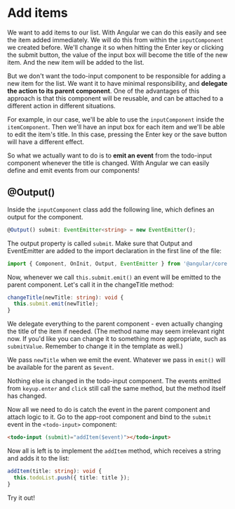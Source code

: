 # Add items

We want to add items to our list. With Angular we can do this easily and see the item added immediately. We will do this from within the `inputComponent` we created before. We'll change it so when hitting the Enter key or clicking the submit button, the value of the input box will become the title of the new item. And the new item will be added to the list.

But we don't want the todo-input component to be responsible for adding a new item for the list. We want it to have minimal responsibility, and **delegate the action to its parent component**. One of the advantages of this approach is that this component will be reusable, and can be attached to a different action in different situations. 

For example, in our case, we'll be able to use the `inputComponent` inside the `itemComponent`. Then we'll have an input box for each item and we'll be able to edit the item's title. In this case, pressing the Enter key or the save button will have a different effect.

So what we actually want to do is to **emit an event** from the todo-input component whenever the title is changed. With Angular we can easily define and emit events from our components!

## @Output()

Inside the `inputComponent` class add the following line, which defines an output for the component.

```ts
@Output() submit: EventEmitter<string> = new EventEmitter();
```

The output property is called `submit`. Make sure that Output and EventEmitter are added to the import declaration in the first line of the file: 

```ts
import { Component, OnInit, Output, EventEmitter } from '@angular/core';
```

Now, whenever we call `this.submit.emit()` an event will be emitted to the parent component. Let's call it in the changeTitle method:

```ts
changeTitle(newTitle: string): void {
  this.submit.emit(newTitle);
}
```

We delegate everything to the parent component - even actually changing the title of the item if needed. \(The method name may seem irrelevant right now. If you'd like you can change it to something more appropriate, such as `submitValue`. Remember to change it in the template as well.\)

We pass `newTitle` when we emit the event. Whatever we pass in `emit()` will be available for the parent as `$event`.

Nothing else is changed in the todo-input component. The events emitted from `keyup.enter` and `click` still call the same method, but the method itself has changed.

Now all we need to do is catch the event in the parent component and attach logic to it. Go to the app-root component and bind to the `submit` event in the `<todo-input>` component:

```html
<todo-input (submit)="addItem($event)"></todo-input>
```

Now all is left is to implement the `addItem` method, which receives a string and adds it to the list:

```ts
addItem(title: string): void {    
  this.todoList.push({ title: title });
}
```

Try it out!

